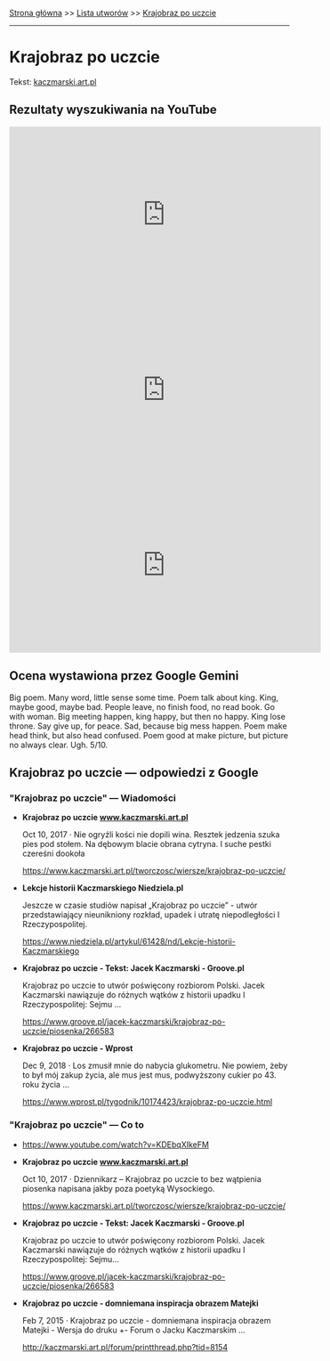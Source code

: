 [Strona główna](../index.md) >> [Lista utworów](../list.md) >> [Krajobraz po uczcie](228.md)

---

# Krajobraz po uczcie

Tekst: [kaczmarski.art.pl](https://www.kaczmarski.art.pl/tworczosc/wiersze/krajobraz-po-uczcie/)

## Rezultaty wyszukiwania na YouTube

<iframe width="560" height="315" src="https://www.youtube.com/embed/LSa0ZxZRCW8?si=IdontcarewhotheIRSsendsImnotpayingtaxes" title="YouTube video player" frameborder="0" allow="accelerometer; autoplay; clipboard-write; encrypted-media; gyroscope; picture-in-picture; web-share" referrerpolicy="strict-origin-when-cross-origin" allowfullscreen></iframe>

<iframe width="560" height="315" src="https://www.youtube.com/embed/pj2VYjKEczU?si=IdontcarewhotheIRSsendsImnotpayingtaxes" title="YouTube video player" frameborder="0" allow="accelerometer; autoplay; clipboard-write; encrypted-media; gyroscope; picture-in-picture; web-share" referrerpolicy="strict-origin-when-cross-origin" allowfullscreen></iframe>

<iframe width="560" height="315" src="https://www.youtube.com/embed/6J0fz5Q4iXg?si=IdontcarewhotheIRSsendsImnotpayingtaxes" title="YouTube video player" frameborder="0" allow="accelerometer; autoplay; clipboard-write; encrypted-media; gyroscope; picture-in-picture; web-share" referrerpolicy="strict-origin-when-cross-origin" allowfullscreen></iframe>

## Ocena wystawiona przez Google Gemini

Big poem. Many word, little sense some time. Poem talk about king. King, maybe good, maybe bad. People leave, no finish food, no read book. Go with woman. Big meeting happen, king happy, but then no happy. King lose throne. Say give up, for peace. Sad, because big mess happen. Poem make head think, but also head confused. Poem good at make picture, but picture no always clear. Ugh. 5/10.


## Krajobraz po uczcie — odpowiedzi z Google

### "Krajobraz po uczcie" — Wiadomości

- **Krajobraz po uczcie www.kaczmarski.art.pl**

    Oct 10, 2017  ·  Nie ogryźli kości nie dopili wina. Resztek jedzenia szuka pies pod stołem. Na dębowym blacie obrana cytryna. I suche pestki czereśni dookoła 

   <https://www.kaczmarski.art.pl/tworczosc/wiersze/krajobraz-po-uczcie/>
- **Lekcje historii Kaczmarskiego  Niedziela.pl**

    Jeszcze w czasie studiów napisał „Krajobraz po uczcie” - utwór przedstawiający nieunikniony rozkład, upadek i utratę niepodległości I Rzeczypospolitej. 

   <https://www.niedziela.pl/artykul/61428/nd/Lekcje-historii-Kaczmarskiego>
- **Krajobraz po uczcie - Tekst: Jacek Kaczmarski - Groove.pl**

    Krajobraz po uczcie to utwór poświęcony rozbiorom Polski. Jacek Kaczmarski nawiązuje do różnych wątków z historii upadku I Rzeczypospolitej: Sejmu ... 

   <https://www.groove.pl/jacek-kaczmarski/krajobraz-po-uczcie/piosenka/266583>
- **Krajobraz po uczcie - Wprost**

    Dec 9, 2018  ·  Los zmusił mnie do nabycia glukometru. Nie powiem, żeby to był mój zakup życia, ale mus jest mus, podwyższony cukier po 43. roku życia ... 

   <https://www.wprost.pl/tygodnik/10174423/krajobraz-po-uczcie.html>

### "Krajobraz po uczcie" — Co to

- <https://www.youtube.com/watch?v=KDEbqXIkeFM>
- **Krajobraz po uczcie www.kaczmarski.art.pl**

    Oct 10, 2017  ·  Dziennikarz – Krajobraz po uczcie to bez wątpienia piosenka napisana jakby poza poetyką Wysockiego. 

   <https://www.kaczmarski.art.pl/tworczosc/wiersze/krajobraz-po-uczcie/>
- **Krajobraz po uczcie - Tekst: Jacek Kaczmarski - Groove.pl**

    Krajobraz po uczcie to utwór poświęcony rozbiorom Polski. Jacek Kaczmarski nawiązuje do różnych wątków z historii upadku I Rzeczypospolitej: Sejmu... 

   <https://www.groove.pl/jacek-kaczmarski/krajobraz-po-uczcie/piosenka/266583>
- **Krajobraz po uczcie - domniemana inspiracja obrazem Matejki**

    Feb 7, 2015  ·  Krajobraz po uczcie - domniemana inspiracja obrazem Matejki - Wersja do druku +- Forum o Jacku Kaczmarskim ... 

   <http://kaczmarski.art.pl/forum/printthread.php?tid=8154>

